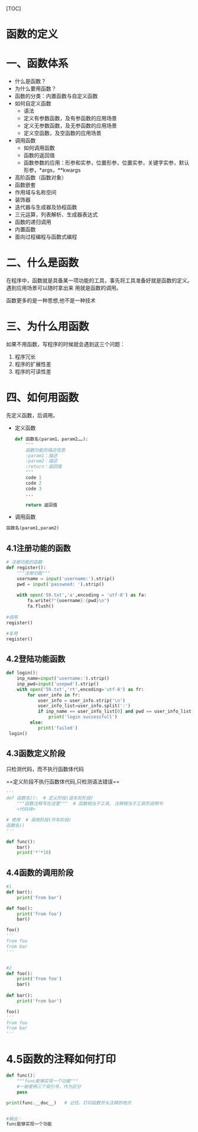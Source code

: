 [TOC]

# 函数的定义

# 一、函数体系



- 什么是函数？
- 为什么要用函数？
- 函数的分类：内置函数与自定义函数
- 如何自定义函数
  - 语法
  - 定义有参数函数，及有参函数的应用场景
  - 定义无参数函数，及无参函数的应用场景
  - 定义空函数，及空函数的应用场景
- 调用函数
  - 如何调用函数
  - 函数的返回值
  - 函数参数的应用：形参和实参，位置形参，位置实参，关键字实参，默认形参，*args，**kwargs
- 高阶函数（函数对象）
- 函数嵌套
- 作用域与名称空间
- 装饰器
- 迭代器与生成器及协程函数
- 三元运算，列表解析、生成器表达式
- 函数的递归调用
- 内置函数
- 面向过程编程与函数式编程

# 二、什么是函数

在程序中，函数就是具备某一项功能的工具，事先将工具准备好就是函数的定义。遇到应用场景可以随时拿出来 用就是函数的调用。

函数更多的是一种思想,他不是一种技术

# 三、为什么用函数

如果不用函数，写程序的时候就会遇到这三个问题：

1. 程序冗长
2. 程序的扩展性差
3. 程序的可读性差

# 四、如何用函数

先定义函数，后调用。

* 定义函数

  ```python
  def 函数名(param1、param2……):
      """
      函数功能的描述信息
      :param1：描述
      :param2：描述
      :return：返回值
      """
      code 1
      code 2
      code 3
      ...
  
      return 返回值
  ```

  

* 调用函数



```python
函数名(param1,param2)
```

## 4.1注册功能的函数

```python
# 注册功能的函数
def register():
    """注册功能"""
    username = input('username:').strip()
    pwd = input('passwoed: ').strip()
    
    with open('59.txt','a',encoding = 'utf-8') as fa:
        fa.write(f"{username}:{pwd}\n")
        fa.flush()
 
#调用
register()

#复用
register()
```

## 4.2登陆功能函数



```python
def login():
    inp_name=input('username:').strip()
    inp_pwd=input('usepwd').strip()
    with open('59.txt','rt',encoding='utf-8') as fr:
        for user_info in fr:
            user_info = user_info.strip('\n')
            user_info_list=user_info.split(':')
            if inp_name == user_info_list[0] and pwd == user_info_list[1]:
                print('login successfull')
         else:
            print('failed')
 login()
```

## 4.3函数定义阶段

只检测代码，而不执行函数体代码

==定义阶段不执行函数体代码,只检测语法错误==

```python
'''
def 函数名():  # 定义阶段(造车轮阶段)
    """函数注释写在这里"""  # 函数相当于工具, 注释相当于工具的说明书
    <代码块>

# 使用  # 调用阶段(开车阶段)
函数名()
'''
```



```python
def func():
    bar()
    print('*'*10)
```

## 4.4函数的调用阶段



```python
#1
def bar():
    print('from bar')

def foo():
    print('from foo')
    bar()

foo()
'''
from foo
from bar
'''


#2
def foo():
    print('from foo')
    bar()
    
def bar():
    print('from bar')

foo()
'''
from foo
from bar
'''
```

# 4.5函数的注释如何打印

```python
def func():
    """func能够实现一个功能"""
    #一般使用三个双引号，作为区分
    pass

print(func.__doc__)   # 记住，打印函数开头注释的地方


#输出：
func能够实现一个功能
```




